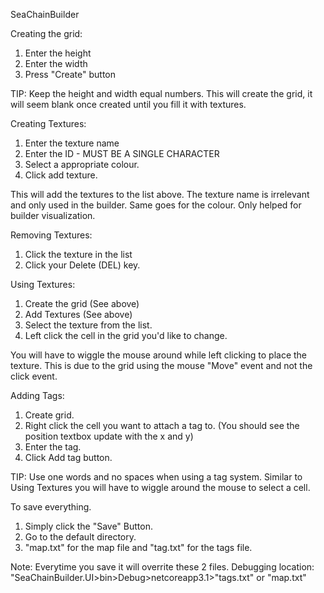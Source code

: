 SeaChainBuilder

Creating the grid:

1. Enter the height 
2. Enter the width
3. Press "Create" button

TIP: Keep the height and width equal numbers.
This will create the grid, it will seem blank once created until you fill it with textures.


Creating Textures:
1. Enter the texture name
2. Enter the ID - MUST BE A SINGLE CHARACTER
3. Select a appropriate colour.
4. Click add texture.

This will add the textures to the list above. The texture name is irrelevant and only used in the builder. 
Same goes for the colour. Only helped for builder visualization.


Removing Textures:
1. Click the texture in the list  
2. Click your Delete (DEL) key.


Using Textures:
1. Create the grid (See above)
2. Add Textures (See above)
3. Select the texture from the list.
4. Left click the cell in the grid you'd like to change.

You will have to wiggle the mouse around while left clicking to place the texture. 
This is due to the grid using the mouse "Move" event and not the click event.


Adding Tags:
1. Create grid.
2. Right click the cell you want to attach a tag to. (You should see the position textbox update with the x and y)
3. Enter the tag.
4. Click Add tag button.

TIP: Use one words and no spaces when using a tag system.
Similar to Using Textures you will have to wiggle around the mouse to select a cell.


To save everything.
1. Simply click the "Save" Button.
2. Go to the default directory.
3. "map.txt" for the map file and "tag.txt" for the tags file.

Note: Everytime you save it will overrite these 2 files.
Debugging location: "SeaChainBuilder.UI>bin>Debug>netcoreapp3.1>"tags.txt" or "map.txt"


